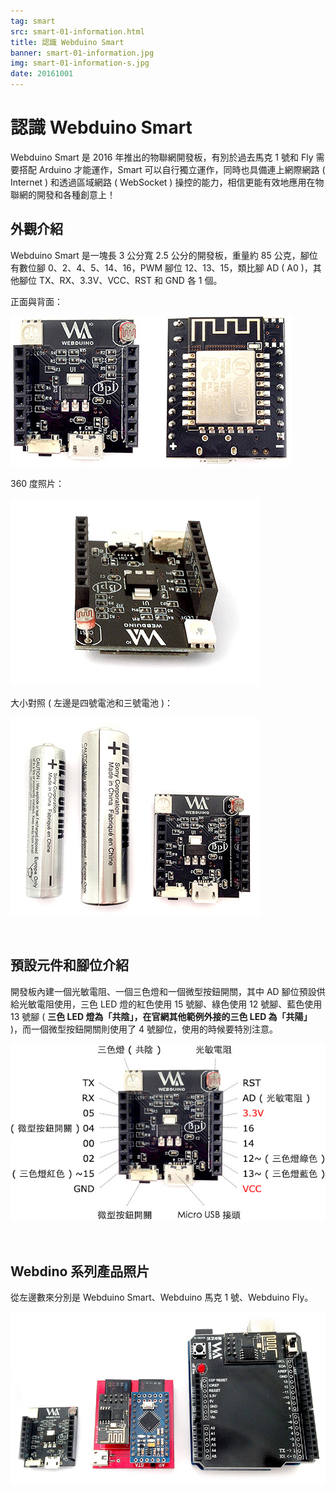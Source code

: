 ```yaml
---
tag: smart
src: smart-01-information.html
title: 認識 Webduino Smart
banner: smart-01-information.jpg
img: smart-01-information-s.jpg
date: 20161001
---
```


<!-- @@master  = ../../_layout.html-->

<!-- @@block  =  meta-->

<title>認識 Webduino Smart :::: Webduino = Web × Arduino</title>

<meta name="description" content="Webduino Smart 是 2016 年推出的物聯網開發板，有別於過去馬克 1 號和 Fly 需要搭配 Arduino 才能運作，Smart 可以自行獨立運作，同時也具備連上網際網路 (Internet) 和透過區域網路 ( WebSocket ) 操控的能力，相信更能有效地應用在物聯網的開發和各種創意上！">

<meta itemprop="description" content="Webduino Smart 是 2016 年推出的物聯網開發板，有別於過去馬克 1 號和 Fly 需要搭配 Arduino 才能運作，Smart 可以自行獨立運作，同時也具備連上網際網路 (Internet) 和透過區域網路 ( WebSocket ) 操控的能力，相信更能有效地應用在物聯網的開發和各種創意上！">

<meta property="og:description" content="Webduino Smart 是 2016 年推出的物聯網開發板，有別於過去馬克 1 號和 Fly 需要搭配 Arduino 才能運作，Smart 可以自行獨立運作，同時也具備連上網際網路 (Internet) 和透過區域網路 ( WebSocket ) 操控的能力，相信更能有效地應用在物聯網的開發和各種創意上！">

<meta property="og:title" content="認識 Webduino Smart" >

<meta property="og:url" content="https://webduino.io/tutorials/smart-01-information.html">

<meta property="og:image" content="https://webduino.io/img/tutorials/smart-01-information-s.jpg">

<meta itemprop="image" content="https://webduino.io/img/tutorials/smart-01-information-s.jpg">

<include src="../_include-tutorials.html"></include>

<!-- @@close-->

<!-- @@block  =  preAndNext-->

<include src="../_include-tutorials-content.html"></include>

<!-- @@close-->



<!-- @@block  =  tutorials-->
# 認識 Webduino Smart

Webduino Smart 是 2016 年推出的物聯網開發板，有別於過去馬克 1 號和 Fly 需要搭配 Arduino 才能運作，Smart 可以自行獨立運作，同時也具備連上網際網路 ( Internet ) 和透過區域網路 ( WebSocket ) 操控的能力，相信更能有效地應用在物聯網的開發和各種創意上！

## 外觀介紹

Webduino Smart 是一塊長 3 公分寬 2.5 公分的開發板，重量約 85 公克，腳位有數位腳 0、2、4、5、14、16，PWM 腳位 12、13、15，類比腳 AD ( A0 )，其他腳位 TX、RX、3.3V、VCC、RST 和 GND 各 1 個。

正面與背面：

![](../img/tutorials/smart-01-02.jpg)

360 度照片：

![](../img/tutorials/smart-01-03.gif)

大小對照 ( 左邊是四號電池和三號電池 )：

![](../img/tutorials/smart-01-04.jpg)

<br/>

## 預設元件和腳位介紹

開發板內建一個光敏電阻、一個三色燈和一個微型按鈕開關，其中 AD 腳位預設供給光敏電阻使用，三色 LED 燈的紅色使用 15 號腳、綠色使用 12 號腳、藍色使用 13 號腳 ( **三色 LED 燈為「共陰」，在官網其他範例外接的三色 LED 為「共陽」** )，而一個微型按鈕開關則使用了 4 號腳位，使用的時候要特別注意。

![](../img/tutorials/smart-01-05.jpg)

<br/>

## Webdino 系列產品照片

從左邊數來分別是 Webduino Smart、Webduino 馬克 1 號、Webduino Fly。

![](../img/tutorials/smart-01-06.jpg)



<!-- @@close-->